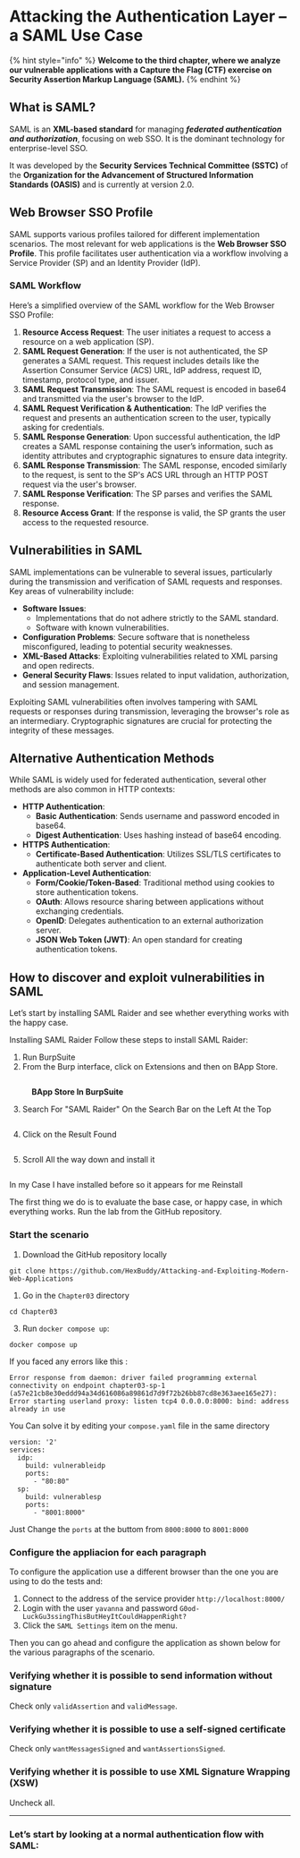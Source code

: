 # Attacking the Authentication Layer – a SAML Use Case

{% hint style="info" %}
**Welcome to the third chapter, where we analyze our vulnerable applications with a Capture the Flag (CTF) exercise on Security Assertion Markup Language (SAML).**
{% endhint %}

## What is SAML?

SAML is an **XML-based standard** for managing _**federated authentication and authorization**_, focusing on web SSO. It is the dominant technology for enterprise-level SSO.&#x20;

It was developed by the **Security Services Technical Committee (SSTC)** of the **Organization for the Advancement of Structured Information Standards (OASIS)** and is currently at version 2.0.

## Web Browser SSO Profile

SAML supports various profiles tailored for different implementation scenarios. The most relevant for web applications is the **Web Browser SSO Profile**. This profile facilitates user authentication via a workflow involving a Service Provider (SP) and an Identity Provider (IdP).

### SAML Workflow

Here’s a simplified overview of the SAML workflow for the Web Browser SSO Profile:

1. **Resource Access Request**: The user initiates a request to access a resource on a web application (SP).
2. **SAML Request Generation**: If the user is not authenticated, the SP generates a SAML request. This request includes details like the Assertion Consumer Service (ACS) URL, IdP address, request ID, timestamp, protocol type, and issuer.
3. **SAML Request Transmission**: The SAML request is encoded in base64 and transmitted via the user's browser to the IdP.
4. **SAML Request Verification & Authentication**: The IdP verifies the request and presents an authentication screen to the user, typically asking for credentials.
5. **SAML Response Generation**: Upon successful authentication, the IdP creates a SAML response containing the user’s information, such as identity attributes and cryptographic signatures to ensure data integrity.
6. **SAML Response Transmission**: The SAML response, encoded similarly to the request, is sent to the SP's ACS URL through an HTTP POST request via the user's browser.
7. **SAML Response Verification**: The SP parses and verifies the SAML response.
8. **Resource Access Grant**: If the response is valid, the SP grants the user access to the requested resource.

## Vulnerabilities in SAML

SAML implementations can be vulnerable to several issues, particularly during the transmission and verification of SAML requests and responses. Key areas of vulnerability include:

* **Software Issues**:
  * Implementations that do not adhere strictly to the SAML standard.
  * Software with known vulnerabilities.
* **Configuration Problems**: Secure software that is nonetheless misconfigured, leading to potential security weaknesses.
* **XML-Based Attacks**: Exploiting vulnerabilities related to XML parsing and open redirects.
* **General Security Flaws**: Issues related to input validation, authorization, and session management.

Exploiting SAML vulnerabilities often involves tampering with SAML requests or responses during transmission, leveraging the browser's role as an intermediary. Cryptographic signatures are crucial for protecting the integrity of these messages.

## Alternative Authentication Methods

While SAML is widely used for federated authentication, several other methods are also common in HTTP contexts:

* **HTTP Authentication**:
  * **Basic Authentication**: Sends username and password encoded in base64.
  * **Digest Authentication**: Uses hashing instead of base64 encoding.
* **HTTPS Authentication**:
  * **Certificate-Based Authentication**: Utilizes SSL/TLS certificates to authenticate both server and client.
* **Application-Level Authentication**:
  * **Form/Cookie/Token-Based**: Traditional method using cookies to store authentication tokens.
  * **OAuth**: Allows resource sharing between applications without exchanging credentials.
  * **OpenID**: Delegates authentication to an external authorization server.
  * **JSON Web Token (JWT)**: An open standard for creating authentication tokens.

## How to discover and exploit vulnerabilities in SAML

Let’s start by installing SAML Raider and see whether everything works with the happy case.

Installing SAML Raider Follow these steps to install SAML Raider:&#x20;

1. Run BurpSuite
2. From the Burp interface, click on Extensions and then on BApp Store.

<figure><img src="../../.gitbook/assets/image (1) (1) (1) (1).png" alt=""><figcaption><p><strong>BApp Store In BurpSuite</strong></p></figcaption></figure>

3. Search For "SAML Raider" On the Search Bar on the Left At the Top

<figure><img src="../../.gitbook/assets/image (1) (1) (1) (1) (1).png" alt=""><figcaption></figcaption></figure>

4. Click on the Result Found

<figure><img src="../../.gitbook/assets/image (2) (1) (1) (1).png" alt=""><figcaption></figcaption></figure>

5. Scroll All the way down and install it

<figure><img src="../../.gitbook/assets/image (3) (1) (1) (1).png" alt=""><figcaption></figcaption></figure>

In my Case I have installed before so it appears for me Reinstall

The first thing we do is to evaluate the base case, or happy case, in which everything works. Run the lab from the GitHub repository.

### Start the scenario

1. Download the GitHub repository locally

```
git clone https://github.com/HexBuddy/Attacking-and-Exploiting-Modern-Web-Applications
```

1. Go in the `Chapter03` directory

```
cd Chapter03
```

3. Run `docker compose up`:

```
docker compose up
```

If you faced any errors like this :&#x20;

```
Error response from daemon: driver failed programming external connectivity on endpoint chapter03-sp-1 (a57e21cb8e30eddd94a34d616086a89861d7d9f72b26bb87cd8e363aee165e27): Error starting userland proxy: listen tcp4 0.0.0.0:8000: bind: address already in use
```

You Can solve it by editing your `compose.yaml` file in the same directory

```
version: '2'
services:
  idp:
    build: vulnerableidp
    ports:
      - "80:80"
  sp:
    build: vulnerablesp
    ports:
      - "8001:8000"
```

Just Change the `ports` at the buttom from `8000:8000` to `8001:8000`

### Configure the appliacion for each paragraph

To configure the application use a different browser than the one you are using to do the tests and:

1. Connect to the address of the service provider `http://localhost:8000/`
2. Login with the user `yavanna` and password `G0od-LuckGu3ssingThisButHeyItCouldHappenRight?`
3. Click the `SAML Settings` item on the menu.

Then you can go ahead and configure the application as shown below for the various paragraphs of the scenario.

### Verifying whether it is possible to send information without signature

Check only `validAssertion` and `validMessage`.

### Verifying whether it is possible to use a self-signed certificate

Check only `wantMessagesSigned` and `wantAssertionsSigned`.

### Verifying whether it is possible to use XML Signature Wrapping (XSW)

Uncheck all.

***

### **Let’s start by looking at a normal authentication flow with SAML:**

